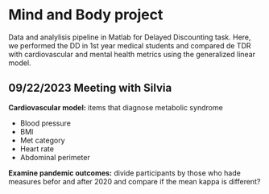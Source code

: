 # Mind and Body project
Data and analylisis pipeline in Matlab for Delayed Discounting task. 
Here, we performed the DD in 1st year medical students and compared de TDR with cardiovascular and mental health metrics using the generalized linear model.
 

## 09/22/2023 Meeting with Silvia

**Cardiovascular model:** items that diagnose metabolic syndrome
- Blood pressure
- BMI
- Met category 
- Heart rate 
- Abdominal perimeter

**Examine pandemic outcomes:** divide participants by those who hade measures befor and after 2020 and compare if the mean kappa is different?